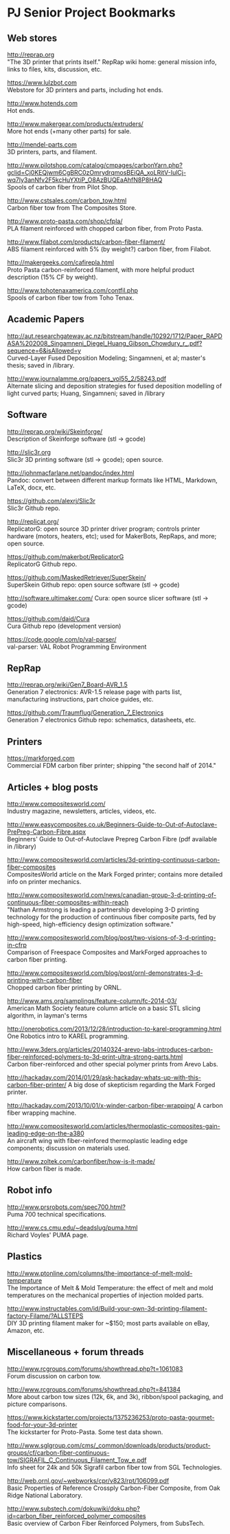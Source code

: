 # PJ Senior Project Bookmarks

## Web stores

<http://reprap.org>  
"The 3D printer that prints itself." RepRap wiki home: general mission info, links to files, kits, discussion, etc.

<https://www.lulzbot.com>  
Webstore for 3D printers and parts, including hot ends.

<http://www.hotends.com>  
Hot ends. 

<http://www.makergear.com/products/extruders/>  
More hot ends (+many other parts) for sale.

<http://mendel-parts.com>  
3D printers, parts, and filament.

<http://www.pilotshop.com/catalog/cmpages/carbonYarn.php?gclid=Cj0KEQjwm6CgBRC0zOmrydrqmosBEiQA_xoLRitV-IulCj-wq7ly3anNfv2F5kcHuYXtiP_O8AzBUQEaAhfN8P8HAQ>  
Spools of carbon fiber from Pilot Shop.

<http://www.cstsales.com/carbon_tow.html>  
Carbon fiber tow from The Composites Store.

<http://www.proto-pasta.com/shop/cfpla/>  
PLA filament reinforced with chopped carbon fiber, from Proto Pasta.

<http://www.filabot.com/products/carbon-fiber-filament/>  
ABS filament reinforced with 5% (by weight?) carbon fiber, from Filabot.

<http://makergeeks.com/cafirepla.html>  
Proto Pasta carbon-reinforced filament, with more helpful product description (15% CF by weight).

<http://www.tohotenaxamerica.com/contfil.php>  
Spools of carbon fiber tow from Toho Tenax.

## Academic Papers

<http://aut.researchgateway.ac.nz/bitstream/handle/10292/1712/Paper_RAPDASA%202008_Singamneni_Diegel_Huang_Gibson_Chowdury_r_.pdf?sequence=6&isAllowed=y>  
Curved-Layer Fused Deposition Modeling; Singamneni, et al; master's thesis; saved in /library.

<http://www.journalamme.org/papers_vol55_2/58243.pdf>  
Alternate slicing and deposition strategies for fused deposition modelling of light curved parts; Huang, Singamneni; saved in /library


## Software

<http://reprap.org/wiki/Skeinforge/>  
Description of Skeinforge software (stl -> gcode)

<http://slic3r.org>  
Slic3r 3D printing software (stl -> gcode); open source.

<http://johnmacfarlane.net/pandoc/index.html>  
Pandoc: convert between different markup formats like HTML, Markdown, LaTeX, docx, etc.

<https://github.com/alexrj/Slic3r>  
Slic3r Github repo.

<http://replicat.org/>  
ReplicatorG: open source 3D printer driver program; controls printer hardware (motors, heaters, etc); used for MakerBots, RepRaps, and more; open source. 

<https://github.com/makerbot/ReplicatorG>  
ReplicatorG Github repo.

<https://github.com/MaskedRetriever/SuperSkein/>  
SuperSkein Github repo: open source software (stl -> gcode)

<http://software.ultimaker.com/> 
Cura: open source slicer software (stl -> gcode)

<https://github.com/daid/Cura>  
Cura Github repo (development version)

<https://code.google.com/p/val-parser/>  
val-parser: VAL Robot Programming Environment

## RepRap 

<http://reprap.org/wiki/Gen7_Board-AVR_1.5>  
Generation 7 electronics: AVR-1.5 release page with parts list, manufacturing instructions, part choice guides, etc.

<https://github.com/Traumflug/Generation_7_Electronics>  
Generation 7 electronics Github repo: schematics, datasheets, etc.



## Printers

<https://markforged.com>  
Commercial FDM carbon fiber printer; shipping "the second half of 2014."

## Articles + blog posts

<http://www.compositesworld.com/>  
Industry magazine, newsletters, articles, videos, etc.

<http://www.easycomposites.co.uk/Beginners-Guide-to-Out-of-Autoclave-PrePreg-Carbon-Fibre.aspx>  
Beginners' Guide to Out-of-Autoclave Prepreg Carbon Fibre (pdf available in /library)

<http://www.compositesworld.com/articles/3d-printing-continuous-carbon-fiber-composites>  
CompositesWorld article on the Mark Forged printer; contains more detailed info on printer mechanics. 

<http://www.compositesworld.com/news/canadian-group-3-d-printing-of-continuous-fiber-composites-within-reach>  
"Nathan Armstrong is leading a partnership developing 3-D printing technology for the production of continuous fiber composite parts, fed by high-speed, high-efficiency design optimization software."

<http://www.compositesworld.com/blog/post/two-visions-of-3-d-printing-in-cfrp>  
Comparison of Freespace Composites and MarkForged approaches to carbon fiber printing.

<http://www.compositesworld.com/blog/post/ornl-demonstrates-3-d-printing-with-carbon-fiber>  
Chopped carbon fiber printing by ORNL.

<http://www.ams.org/samplings/feature-column/fc-2014-03/>  
American Math Society feature column article on a basic STL slicing algorithm, in layman's terms

<http://onerobotics.com/2013/12/28/introduction-to-karel-programming.html>  
One Robotics intro to KAREL programming.

<http://www.3ders.org/articles/20140324-arevo-labs-introduces-carbon-fiber-reinforced-polymers-to-3d-print-ultra-strong-parts.html>  
Carbon fiber-reinforced and other special polymer prints from Arevo Labs.

<http://hackaday.com/2014/01/29/ask-hackaday-whats-up-with-this-carbon-fiber-printer/>
A big dose of skepticism regarding the Mark Forged printer.

<http://hackaday.com/2013/10/01/x-winder-carbon-fiber-wrapping/>
A carbon fiber wrapping machine.

<http://www.compositesworld.com/articles/thermoplastic-composites-gain-leading-edge-on-the-a380>  
An aircraft wing with fiber-reinfored thermoplastic leading edge components; discussion on materials used.

<http://www.zoltek.com/carbonfiber/how-is-it-made/>  
How carbon fiber is made.

## Robot info
<http://www.prsrobots.com/spec700.html?>  
Puma 700 technical specifications.

<http://www.cs.cmu.edu/~deadslug/puma.html>  
Richard Voyles' PUMA page.

## Plastics
<http://www.ptonline.com/columns/the-importance-of-melt-mold-temperature>  
The Importance of Melt & Mold Temperature: the effect of melt and mold temperatures on the mechanical properties of injection molded parts.

<http://www.instructables.com/id/Build-your-own-3d-printing-filament-factory-Filame/?ALLSTEPS>  
DIY 3D printing filament maker for ~$150; most parts available on eBay, Amazon, etc.

## Miscellaneous + forum threads

<http://www.rcgroups.com/forums/showthread.php?t=1061083>  
Forum discussion on carbon tow. 

<http://www.rcgroups.com/forums/showthread.php?t=841384>  
More about carbon tow sizes (12k, 6k, and 3k), ribbon/spool packaging, and picture comparisons.

<https://www.kickstarter.com/projects/1375236253/proto-pasta-gourmet-food-for-your-3d-printer>  
The kickstarter for Proto-Pasta. Some test data shown.

<http://www.sglgroup.com/cms/_common/downloads/products/product-groups/cf/carbon-fiber-continuous-tow/SIGRAFIL_C_Continuous_Filament_Tow_e.pdf>  
Info sheet for 24k and 50k Sigrafil carbon fiber tow from SGL Technologies.

<http://web.ornl.gov/~webworks/cpr/v823/rpt/106099.pdf>  
Basic Properties of Reference Crossply Carbon-Fiber Composite, from Oak Ridge National Laboratory.

<http://www.substech.com/dokuwiki/doku.php?id=carbon_fiber_reinforced_polymer_composites>  
Basic overview of Carbon Fiber Reinforced Polymers, from SubsTech.

